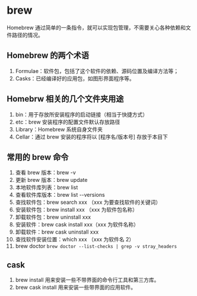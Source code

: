 # brew

Homebrew 通过简单的一条指令，就可以实现包管理，不需要关心各种依赖和文件路径的情况。

## Homebrew 的两个术语

1. Formulae：软件包，包括了这个软件的依赖、源码位置及编译方法等；
2. Casks：已经编译好的应用包，如图形界面程序等。

## Homebrw 相关的几个文件夹用途

1. bin：用于存放所安装程序的启动链接（相当于快捷方式）
2. etc：brew 安装程序的配置文件默认存放路径
3. Library：Homebrew 系统自身文件夹
4. Cellar：通过 brew 安装的程序将以 [程序名/版本号] 存放于本目下

## 常用的 brew 命令

1. 查看 brew 版本：brew -v
2. 更新 brew 版本：brew update
3. 本地软件库列表：brew list
4. 查看软件库版本：brew list --versions
5. 查找软件包：brew search xxx （xxx 为要查找软件的关键词）
6. 安装软件包：brew install xxx （xxx 为软件包名称）
7. 卸载软件包：brew uninstall xxx
8. 安装软件：brew cask install xxx（xxx 为软件名称）
9. 卸载软件：brew cask uninstall xxx
10. 查找软件安装位置：which xxx （xxx 为软件名 2）
11. brew doctor `brew doctor --list-checks | grep -v stray_headers`

## cask

1. brew install 用来安装一些不带界面的命令行工具和第三方库。
2. brew cask install 用来安装一些带界面的应用软件。
